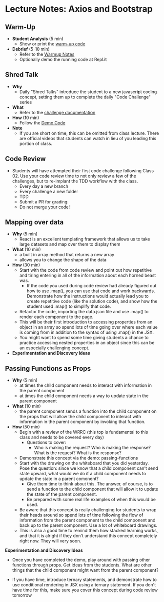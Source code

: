 # Lecture Notes: Axios and Bootstrap

## Warm-Up 

- **Student Analysis** (5 min)
  - Show or print the [warm-up code](../warm-up/warm-up.md)
- **Debrief** (5-10 min)
  - Refer to the [Warmup Notes](../warm-up/NOTES.md)
  - Optionally demo the running code at Repl.it

## Shred Talk 

- **Why**
  - Daily "Shred Talks" introduce the student to a new javascript coding concept, setting them up to complete the daily "Code Challenge" series
- **What**
  - Refer to the [challenge documentation](../challenges/README.md)
- **How** (10 min)
  - Follow the [Demo Code](../challenges/DEMO.md)
- **Note**
  - If you are short on time, this can be omitted from class lecture. There are official videos that students can watch in lieu of you leading this portion of class.

## Code Review 

- Students will have attempted their first code challenge following Class 02. Use your code review time to not only review a few of the challenges, but to re-implant the TDD workflow with the class.
  - Every day a new branch
  - Every challenge a new folder
  - TDD
  - Submit a PR for grading
  - Do not merge your code!

## Mapping over data 

- **Why** (5 min)
  - React is an excellent templating framework that allows us to take large datasets and map over them to display them
- **What** (10 min)
  - a built in array method that returns a new array
  - allows you to change the shape of the data
- **How** (30 min)
  - Start with the code from code review and point out how repetitive and tiring entering in all of the information about each horned beast was. 
    - If the code you used during code review had already figured out how to use .map(), you can use that code and work backwards. Demonstrate how the instructions would actually lead you to create repetitive code (like the solution code), and show how the student used .map() to simplify that code.
  - Refactor the code, importing the data.json file and use .map() to render each component to the page. 
  - This will be their first introduction to accessing properties from an object in an array so spend lots of time going over where each value is coming from in addition to the syntax of using .map() in the JSX.
  - You might want to spend some time giving students a chance to practice accessing nested properties in an object since this can be an especially challenging concept.
- **Experimentation and Discovery Ideas**
  
## Passing Functions as Props 

- **Why** (5 min)
  - at times the child component needs to interact with information in the parent component
  - at times the child component needs a way to update state in the parent component
- **What** (10 min)
  - the parent component sends a function into the child component on the props that will allow the child component to interact with information in the parent component by invoking that function.
- **How** (50 min)
  - Begin with a review of the WRRC (this top is fundamental to this class and needs to be covered every day)
    - Questions to cover:
      - Who is making the request? Who is making the response? What is the request? What is the response?
  - Demonstrate this concept via the demo: passing-functions
  - Start with the drawing on the whiteboard that you did yesterday. Pose the question: since we know that a child component can't send state upward, what would we do if a child component needs to update the state in a parent comonent? 
    - Give them time to think about this. The answer, of course, is to send a function to the child component that will allow it to update the state of the parent component. 
    - Be prepared with some real life examples of when this would be used.
  - Be aware that this concept is really challenging for students to wrap their heads around so spend lots of time following the flow of information from the parent component to the child component and back up to the parent component. Use a lot of whiteboard drawings.
  - This is also a good time to remind them how stacked learning works, and that it is alright if they don't understand this concept completely right now. They will very soon.

**Experimentation and Discovery Ideas**
  - Once you have completed the demo, play around with passing other functions through props. Get ideas from the students. What are other things that the child component might want from the parent component? 

  - If you have time, introduce ternary statements, and demonstrate how to use conditional rendering in JSX using a ternary statement. If you don't have time for this, make sure you cover this concept during code review tomorrow
